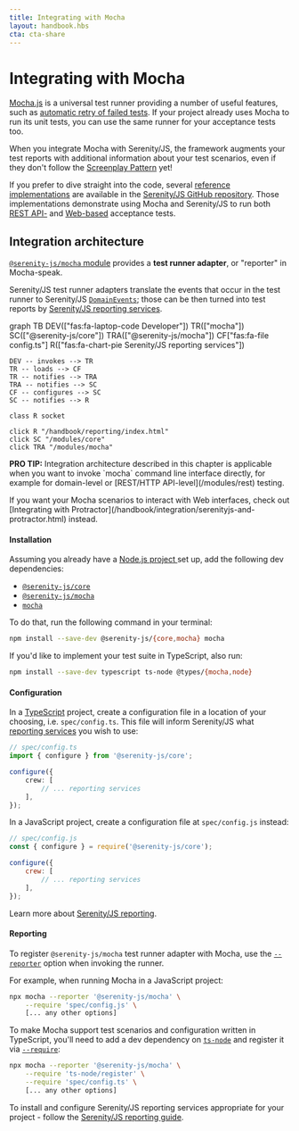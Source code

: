 ```yaml
---
title: Integrating with Mocha
layout: handbook.hbs
cta: cta-share
---
```

# Integrating with Mocha

[Mocha.js](https://mochajs.org/) is a universal test runner providing a number of useful features, such as [automatic retry of failed tests](/modules/mocha/class/src/adapter/MochaConfig.ts~MochaConfig.html#instance-member-retries). If your project already uses Mocha to run its unit tests, you can use the same runner for your acceptance tests too. 

When you integrate Mocha with Serenity/JS, the framework augments your test reports with additional information about your test scenarios, even if they don't follow the [Screenplay Pattern](/handbook/thinking-in-serenity-js/screenplay-pattern.html) yet!

If you prefer to dive straight into the code, several [reference implementations](https://github.com/serenity-js/serenity-js/tree/master/examples) are available in the [Serenity/JS GitHub repository](https://github.com/serenity-js/serenity-js). Those implementations demonstrate using Mocha and Serenity/JS to run both [REST API-](https://github.com/serenity-js/serenity-js/tree/master/examples/mocha-rest-api-level-testing) and [Web-based](https://github.com/serenity-js/serenity-js/tree/master/examples/protractor-mocha) acceptance tests.

## Integration architecture

[`@serenity-js/mocha` module](/modules/mocha) provides a **test runner adapter**, or "reporter" in Mocha-speak.

Serenity/JS test runner adapters translate the events that occur in the test runner to Serenity/JS [`DomainEvents`](/modules/core/identifiers.html#events); those can be then turned into test reports by [Serenity/JS reporting services](/handbook/reporting/index.html).

<div class="mermaid">
graph TB
    DEV(["fas:fa-laptop-code Developer"])
    TR(["mocha"])
    SC(["@serenity-js/core"])
    TRA(["@serenity-js/mocha"])
    CF["fas:fa-file config.ts"]
    R(["fas:fa-chart-pie Serenity/JS reporting services"])

    DEV -- invokes --> TR
    TR -- loads --> CF
    TR -- notifies --> TRA
    TRA -- notifies --> SC
    CF -- configures --> SC
    SC -- notifies --> R

    class R socket

    click R "/handbook/reporting/index.html"
    click SC "/modules/core"
    click TRA "/modules/mocha"
</div>

<div class="pro-tip">
    <div class="icon"><i class="fas fa-lightbulb"></i></div>
    <div class="text"><p><strong>PRO TIP:</strong>
        Integration architecture described in this chapter is applicable when you want to invoke `mocha` command line interface directly, for example for domain-level or [REST/HTTP API-level](/modules/rest) testing. 
    </p>
    <p>If you want your Mocha scenarios to interact with Web interfaces, check out [Integrating with Protractor](/handbook/integration/serenityjs-and-protractor.html) instead.
    </p></div>
</div>

#### Installation

Assuming you already have a [Node.js project ](/handbook/integration/runtime-dependencies.html#a-node-js-project) set up, add the following dev dependencies:
- [`@serenity-js/core`](/modules/core)
- [`@serenity-js/mocha`](/modules/mocha)
- [`mocha`](https://www.npmjs.com/package/mocha)

To do that, run the following command in your terminal:
```bash
npm install --save-dev @serenity-js/{core,mocha} mocha
```

If you'd like to implement your test suite in TypeScript, also run:
```bash
npm install --save-dev typescript ts-node @types/{mocha,node}
```

#### Configuration

In a [TypeScript](https://www.typescriptlang.org/) project, create a configuration file in a location of your choosing, i.e. `spec/config.ts`. This file will inform Serenity/JS what [reporting services](/handbook/reporting/) you wish to use:

```typescript
// spec/config.ts
import { configure } from '@serenity-js/core';

configure({
    crew: [
        // ... reporting services
    ],
});
```

In a JavaScript project, create a configuration file at `spec/config.js` instead:

```javascript
// spec/config.js
const { configure } = require('@serenity-js/core');

configure({
    crew: [
        // ... reporting services
    ],
});
```

Learn more about [Serenity/JS reporting](/handbook/reporting/).

#### Reporting

To register `@serenity-js/mocha` test runner adapter with Mocha, use the [`--reporter`](https://mochajs.org/#command-line-usage) option when invoking the runner.

For example, when running Mocha in a JavaScript project:

```bash
npx mocha --reporter '@serenity-js/mocha' \
    --require 'spec/config.js' \
    [... any other options]
```

To make Mocha support test scenarios and configuration written in TypeScript, you'll need to add a dev dependency on [`ts-node`](https://www.npmjs.com/package/ts-node) and register it via [`--require`](https://mochajs.org/#command-line-usage):

```bash
npx mocha --reporter '@serenity-js/mocha' \
    --require 'ts-node/register' \
    --require 'spec/config.ts' \ 
    [... any other options]
```

To install and configure Serenity/JS reporting services appropriate for your project - follow the [Serenity/JS reporting guide](/handbook/reporting/).
